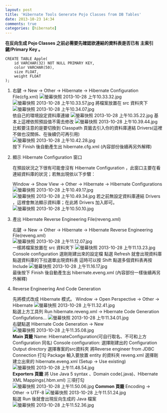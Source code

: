 ```yaml
---
layout: post
title: 'Hibernate Tools Generate Pojo Classes from DB Tables'
date: 2013-10-23 14:34
comments: true
categories: [hibernate]
---
```

**在反向生成 Pojo Classes 之前必需要先確認欲連結的資料表是否已有 主索引鍵/Primary Key 。**

	CREATE TABLE Apple(
  		id VARCHAR(32) NOT NULL PRIMARY KEY,
    	color VARCHAR(50),
    	size FLOAT,
    	weight FLOAT
	);

1. 右鍵 -> New -> Other -> Hibernate -> Hibernate Configuration File(cfg.xml)
![螢幕快照 2013-10-28 上午10.33.32.jpg](http://user-image.logdown.io/user/4050/blog/4101/post/154006/yt4hVSNQQC6S221NII5l_%E8%9E%A2%E5%B9%95%E5%BF%AB%E7%85%A7%202013-10-28%20%E4%B8%8A%E5%8D%8810.33.32.jpg)
![螢幕快照 2013-10-28 上午10.33.57.jpg](http://user-image.logdown.io/user/4050/blog/4101/post/154006/kKicYXyRM2QRDOrgq6Eg_%E8%9E%A2%E5%B9%95%E5%BF%AB%E7%85%A7%202013-10-28%20%E4%B8%8A%E5%8D%8810.33.57.jpg)
	將檔案放置在 src 資料夾下
![螢幕快照 2013-10-28 上午10.34.07.jpg](http://user-image.logdown.io/user/4050/blog/4101/post/154006/Trlv3XlSFeDyR0E8H6oN_%E8%9E%A2%E5%B9%95%E5%BF%AB%E7%85%A7%202013-10-28%20%E4%B8%8A%E5%8D%8810.34.07.jpg)  
	依自己的環境設定資料庫連線
 ![螢幕快照 2013-10-28 上午10.35.22.jpg](http://user-image.logdown.io/user/4050/blog/4101/post/154006/DCKkaA41TV277Qqd3sWy_%E8%9E%A2%E5%B9%95%E5%BF%AB%E7%85%A7%202013-10-28%20%E4%B8%8A%E5%8D%8810.35.22.jpg) 
	基本上這裡依照預設值不需去修改
![螢幕快照 2013-10-28 上午10.39.44.jpg](http://user-image.logdown.io/user/4050/blog/4101/post/154006/eM173BQfThqk3CcWdWuV_%E8%9E%A2%E5%B9%95%E5%BF%AB%E7%85%A7%202013-10-28%20%E4%B8%8A%E5%8D%8810.39.44.jpg)  
	比較要注意的是要切換到 Classpath 頁籤去引入你的資料庫連結 Drivers(這裡不做也沒關係、在後續仍可再引用)
![螢幕快照 2013-10-28 上午10.42.28.jpg](http://user-image.logdown.io/user/4050/blog/4101/post/154006/OzrUW7QAyJckmWuPywq1_%E8%9E%A2%E5%B9%95%E5%BF%AB%E7%85%A7%202013-10-28%20%E4%B8%8A%E5%8D%8810.42.28.jpg)  
	按下 Finish 後自動產生出 hibernate.cfg.xml (內容部份後續再另外解釋)

2. 顯示 Hibernate Configuration 窗口

	在預設狀況之下很有可能會沒有 Hibernate Configuration ，此窗口主要在看連結資料庫的狀況；若無出現依以下步驟：

	Window -> Show View -> Other -> Hibernate -> Hibernate Configurations
![螢幕快照 2013-10-28 上午10.49.17.jpg](http://user-image.logdown.io/user/4050/blog/4101/post/154006/0JkfZkoWRfqrCL1Vop4f_%E8%9E%A2%E5%B9%95%E5%BF%AB%E7%85%A7%202013-10-28%20%E4%B8%8A%E5%8D%8810.49.17.jpg)  
![螢幕快照 2013-10-28 上午10.49.34.jpg](http://user-image.logdown.io/user/4050/blog/4101/post/154006/YP8iYmu2Qgq1EVpayRGs_%E8%9E%A2%E5%B9%95%E5%BF%AB%E7%85%A7%202013-10-28%20%E4%B8%8A%E5%8D%8810.49.34.jpg)
	若之前無設定資料庫連結 Drivers ，這裡會無法顯示資料庫；在此將 Drivers 加入即可。
![螢幕快照 2013-10-28 上午10.50.10.jpg](http://user-image.logdown.io/user/4050/blog/4101/post/154006/4GGqjhG5QtmpTFwELgER_%E8%9E%A2%E5%B9%95%E5%BF%AB%E7%85%A7%202013-10-28%20%E4%B8%8A%E5%8D%8810.50.10.jpg)
3. 產出 Hibernate Reverse Engineering File(reveng.xml)

	右鍵 -> New -> Other -> Hibernate -> Hibernate Reverse Engineering File(reveng.xml)	
![螢幕快照 2013-10-28 上午11.12.07.jpg](http://user-image.logdown.io/user/4050/blog/4101/post/154006/ENDrhNi5RXG0syZKA87K_%E8%9E%A2%E5%B9%95%E5%BF%AB%E7%85%A7%202013-10-28%20%E4%B8%8A%E5%8D%8811.12.07.jpg)  
	一樣將檔案放置在 src 資料夾下
![螢幕快照 2013-10-28 上午11.13.23.jpg](http://user-image.logdown.io/user/4050/blog/4101/post/154006/GKyAwnbSaWnwt3lyxuRQ_%E8%9E%A2%E5%B9%95%E5%BF%AB%E7%85%A7%202013-10-28%20%E4%B8%8A%E5%8D%8811.13.23.jpg)
	Console configuration 選剛剛建出來的設定檔
	點選 Refresh 就會出現資料庫
	點選資料庫的下拉選單出現資料表
	這時可以按 Shift 點選多個資料表再按 Include
![螢幕快照 2013-10-28 上午11.16.17.jpg](http://user-image.logdown.io/user/4050/blog/4101/post/154006/CS2o51ZTRaySgZGRebTd_%E8%9E%A2%E5%B9%95%E5%BF%AB%E7%85%A7%202013-10-28%20%E4%B8%8A%E5%8D%8811.16.17.jpg)  
	最後按下 Finish 後自動產生出 hibernate.eveng.xml (內容部份一樣後續再另外解釋)


4. Reverse Engineering And Code Generation

	先將模式改成 Hibernate 模式。 Window -> Open Perspective -> Other -> Hibernate
![螢幕快照 2013-10-28 上午11.32.41.jpg](http://user-image.logdown.io/user/4050/blog/4101/post/154006/k89cxZ1DTsGUtrTE3Vpg_%E8%9E%A2%E5%B9%95%E5%BF%AB%E7%85%A7%202013-10-28%20%E4%B8%8A%E5%8D%8811.32.41.jpg)  
	點選上方工具列 Run hibernate.reveng.xml -> Hbernate Code Generation Configufations...
![螢幕快照 2013-10-28 上午11.34.01.jpg](http://user-image.logdown.io/user/4050/blog/4101/post/154006/xZ9lr5zGRsWD0bHSBWcQ_%E8%9E%A2%E5%B9%95%E5%BF%AB%E7%85%A7%202013-10-28%20%E4%B8%8A%E5%8D%8811.34.01.jpg)  
	右鍵點選 Hibernate Code Generation -> New
![螢幕快照 2013-10-28 上午11.35.08.jpg](http://user-image.logdown.io/user/4050/blog/4101/post/154006/5wZSw9X8SASnqmeFGr9q_%E8%9E%A2%E5%B9%95%E5%BF%AB%E7%85%A7%202013-10-28%20%E4%B8%8A%E5%8D%8811.35.08.jpg)  
	**Main 頁籤**
	Name: HibernateConfiguration(可自行取名、不可和上方 Configuration 同名)
	Console configuration: 選擇剛建出的 Configuration
	Output directory 選擇專案的src資料夾
	將Reverse engineer from JDBC Connection 打勾
	Package 輸入要放置 entity 的資料夾
	reveng.xml 選擇剛建立出來的 hibernate.eveng.xml (Setup -> Use existing)
![螢幕快照 2013-10-28 上午11.48.54.jpg](http://user-image.logdown.io/user/4050/blog/4101/post/154006/Xu8N98nQNKJAUHCYgFuO_%E8%9E%A2%E5%B9%95%E5%BF%AB%E7%85%A7%202013-10-28%20%E4%B8%8A%E5%8D%8811.48.54.jpg)  	
	**Exporters 頁籤**
	將 Use Java 5 syntax 、Domain code(.java)、Hibernate XML Mappings(.hbm.xml) 三項打勾
![螢幕快照 2013-10-28 上午11.50.06.jpg](http://user-image.logdown.io/user/4050/blog/4101/post/154006/dotJMufyRMS6ohnfqSeX_%E8%9E%A2%E5%B9%95%E5%BF%AB%E7%85%A7%202013-10-28%20%E4%B8%8A%E5%8D%8811.50.06.jpg)
	**Common 頁籤**
	Encoding -> Other -> UTF-8
![螢幕快照 2013-10-28 上午11.51.24.jpg](http://user-image.logdown.io/user/4050/blog/4101/post/154006/W28myUuSHSz2tnEYJlBb_%E8%9E%A2%E5%B9%95%E5%BF%AB%E7%85%A7%202013-10-28%20%E4%B8%8A%E5%8D%8811.51.24.jpg)  
	點選 Run 後就會出現反向生成的 Java 檔案
![螢幕快照 2013-10-28 上午11.52.36.jpg](http://user-image.logdown.io/user/4050/blog/4101/post/154006/k712KOeTUChEaHRPSk80_%E8%9E%A2%E5%B9%95%E5%BF%AB%E7%85%A7%202013-10-28%20%E4%B8%8A%E5%8D%8811.52.36.jpg)